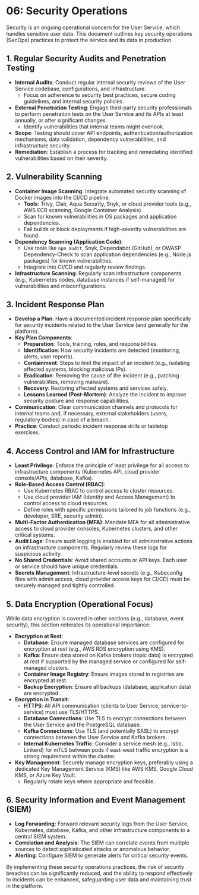 # 06: Security Operations

Security is an ongoing operational concern for the User Service, which handles sensitive user data. This document outlines key security operations (SecOps) practices to protect the service and its data in production.

## 1. Regular Security Audits and Penetration Testing

*   **Internal Audits**: Conduct regular internal security reviews of the User Service codebase, configurations, and infrastructure.
    *   Focus on adherence to security best practices, secure coding guidelines, and internal security policies.
*   **External Penetration Testing**: Engage third-party security professionals to perform penetration tests on the User Service and its APIs at least annually, or after significant changes.
    *   Identify vulnerabilities that internal teams might overlook.
*   **Scope**: Testing should cover API endpoints, authentication/authorization mechanisms, data validation, dependency vulnerabilities, and infrastructure security.
*   **Remediation**: Establish a process for tracking and remediating identified vulnerabilities based on their severity.

## 2. Vulnerability Scanning

*   **Container Image Scanning**: Integrate automated security scanning of Docker images into the CI/CD pipeline.
    *   **Tools**: Trivy, Clair, Aqua Security, Snyk, or cloud provider tools (e.g., AWS ECR scanning, Google Container Analysis).
    *   Scan for known vulnerabilities in OS packages and application dependencies.
    *   Fail builds or block deployments if high-severity vulnerabilities are found.
*   **Dependency Scanning (Application Code)**:
    *   Use tools like `npm audit`, Snyk, Dependabot (GitHub), or OWASP Dependency-Check to scan application dependencies (e.g., Node.js packages) for known vulnerabilities.
    *   Integrate into CI/CD and regularly review findings.
*   **Infrastructure Scanning**: Regularly scan infrastructure components (e.g., Kubernetes nodes, database instances if self-managed) for vulnerabilities and misconfigurations.

## 3. Incident Response Plan

*   **Develop a Plan**: Have a documented incident response plan specifically for security incidents related to the User Service (and generally for the platform).
*   **Key Plan Components**:
    *   **Preparation**: Tools, training, roles, and responsibilities.
    *   **Identification**: How security incidents are detected (monitoring, alerts, user reports).
    *   **Containment**: Steps to limit the impact of an incident (e.g., isolating affected systems, blocking malicious IPs).
    *   **Eradication**: Removing the cause of the incident (e.g., patching vulnerabilities, removing malware).
    *   **Recovery**: Restoring affected systems and services safely.
    *   **Lessons Learned (Post-Mortem)**: Analyze the incident to improve security posture and response capabilities.
*   **Communication**: Clear communication channels and protocols for internal teams and, if necessary, external stakeholders (users, regulatory bodies) in case of a breach.
*   **Practice**: Conduct periodic incident response drills or tabletop exercises.

## 4. Access Control and IAM for Infrastructure

*   **Least Privilege**: Enforce the principle of least privilege for all access to infrastructure components (Kubernetes API, cloud provider console/APIs, database, Kafka).
*   **Role-Based Access Control (RBAC)**:
    *   Use Kubernetes RBAC to control access to cluster resources.
    *   Use cloud provider IAM (Identity and Access Management) to control access to cloud resources.
    *   Define roles with specific permissions tailored to job functions (e.g., developer, SRE, security admin).
*   **Multi-Factor Authentication (MFA)**: Mandate MFA for all administrative access to cloud provider consoles, Kubernetes clusters, and other critical systems.
*   **Audit Logs**: Ensure audit logging is enabled for all administrative actions on infrastructure components. Regularly review these logs for suspicious activity.
*   **No Shared Credentials**: Avoid shared accounts or API keys. Each user or service should have unique credentials.
*   **Secrets Management**: Infrastructure-level secrets (e.g., Kubeconfig files with admin access, cloud provider access keys for CI/CD) must be securely managed and tightly controlled.

## 5. Data Encryption (Operational Focus)

While data encryption is covered in other sections (e.g., database, event security), this section reiterates its operational importance:

*   **Encryption at Rest**:
    *   **Database**: Ensure managed database services are configured for encryption at rest (e.g., AWS RDS encryption using KMS).
    *   **Kafka**: Ensure data stored on Kafka brokers (topic data) is encrypted at rest if supported by the managed service or configured for self-managed clusters.
    *   **Container Image Registry**: Ensure images stored in registries are encrypted at rest.
    *   **Backup Encryption**: Ensure all backups (database, application data) are encrypted.
*   **Encryption in Transit**:
    *   **HTTPS**: All API communication (clients to User Service, service-to-service) must use TLS/HTTPS.
    *   **Database Connections**: Use TLS to encrypt connections between the User Service and the PostgreSQL database.
    *   **Kafka Connections**: Use TLS (and potentially SASL) to encrypt connections between the User Service and Kafka brokers.
    *   **Internal Kubernetes Traffic**: Consider a service mesh (e.g., Istio, Linkerd) for mTLS between pods if east-west traffic encryption is a strong requirement within the cluster.
*   **Key Management**: Securely manage encryption keys, preferably using a dedicated Key Management Service (KMS) like AWS KMS, Google Cloud KMS, or Azure Key Vault.
    *   Regularly rotate keys where appropriate and feasible.

## 6. Security Information and Event Management (SIEM)

*   **Log Forwarding**: Forward relevant security logs from the User Service, Kubernetes, database, Kafka, and other infrastructure components to a central SIEM system.
*   **Correlation and Analysis**: The SIEM can correlate events from multiple sources to detect sophisticated attacks or anomalous behavior.
*   **Alerting**: Configure SIEM to generate alerts for critical security events.

By implementing these security operations practices, the risk of security breaches can be significantly reduced, and the ability to respond effectively to incidents can be enhanced, safeguarding user data and maintaining trust in the platform.
